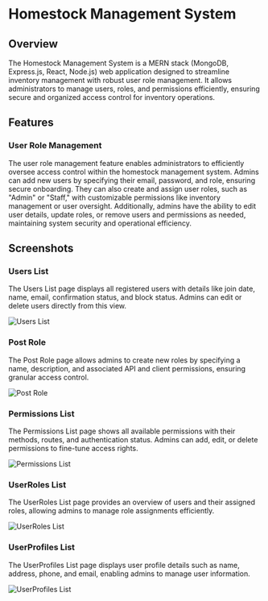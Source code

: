 # Homestock Management System

## Overview
The Homestock Management System is a MERN stack (MongoDB, Express.js, React, Node.js) web application designed to streamline inventory management with robust user role management. It allows administrators to manage users, roles, and permissions efficiently, ensuring secure and organized access control for inventory operations.

## Features

### User Role Management
The user role management feature enables administrators to efficiently oversee access control within the homestock management system. Admins can add new users by specifying their email, password, and role, ensuring secure onboarding. They can also create and assign user roles, such as "Admin" or "Staff," with customizable permissions like inventory management or user oversight. Additionally, admins have the ability to edit user details, update roles, or remove users and permissions as needed, maintaining system security and operational efficiency.

## Screenshots

### Users List
The Users List page displays all registered users with details like join date, name, email, confirmation status, and block status. Admins can edit or delete users directly from this view.

![Users List](https://github.com/user-attachments/assets/9702f549-ef2c-4759-a30b-f993f81f32c5)

### Post Role
The Post Role page allows admins to create new roles by specifying a name, description, and associated API and client permissions, ensuring granular access control.

![Post Role](https://github.com/user-attachments/assets/def732e1-dce9-4948-9047-b9d978458647)

### Permissions List
The Permissions List page shows all available permissions with their methods, routes, and authentication status. Admins can add, edit, or delete permissions to fine-tune access rights.

![Permissions List](https://github.com/user-attachments/assets/3b328931-f4a5-4dfb-aca4-064f89d907e2)

### UserRoles List
The UserRoles List page provides an overview of users and their assigned roles, allowing admins to manage role assignments efficiently.

![UserRoles List](https://github.com/user-attachments/assets/ececb0a5-a695-4306-9d87-0e8e9060698e)

### UserProfiles List
The UserProfiles List page displays user profile details such as name, address, phone, and email, enabling admins to manage user information.

![UserProfiles List](https://github.com/user-attachments/assets/b8237a8b-7c36-4f2c-ab99-22423278534e)


